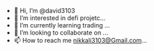 - 👋 Hi, I’m @david3103
- 👀 I’m interested in defi projetc...
- 🌱 I’m currently learning trading ...
- 💞️ I’m looking to collaborate on ...
- 📫 How to reach me nikkali3103@Gmail.com...

<!---
david3103/david3103 is a ✨ special ✨ repository because its `README.md` (this file) appears on your GitHub profile.
You can click the Preview link to take a look at your changes.
--->
